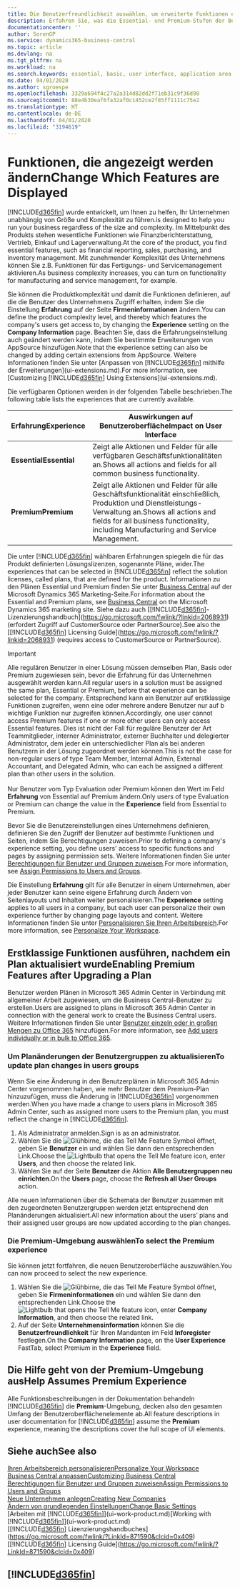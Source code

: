 ```yaml
---
title: Die Benutzerfreundlichkeit auswählen, um erweiterte Funktionen ein- oder auszublenden| Microsoft Docs
description: Erfahren Sie, was die Essential- und Premium-Stufen der Benutzerfreundlichkeit für die Benutzerschnittstelle, Anwendungsbereiche und Ihr Unternehmen bedeutet.
documentationcenter: ''
author: SorenGP
ms.service: dynamics365-business-central
ms.topic: article
ms.devlang: na
ms.tgt_pltfrm: na
ms.workload: na
ms.search.keywords: essential, basic, user interface, application area, experience
ms.date: 04/01/2020
ms.author: sgroespe
ms.openlocfilehash: 3329a694f4c27a2a314d82dd2f71eb31c9f36d98
ms.sourcegitcommit: 88e4b30eaf6fa32af0c1452ce2f85ff1111c75e2
ms.translationtype: HT
ms.contentlocale: de-DE
ms.lasthandoff: 04/01/2020
ms.locfileid: "3194619"
---
```

# <a name="change-which-features-are-displayed"></a><span data-ttu-id="5e831-103">Funktionen, die angezeigt werden ändern</span><span class="sxs-lookup"><span data-stu-id="5e831-103">Change Which Features are Displayed</span></span>
[!INCLUDE[d365fin](includes/d365fin_md.md)] <span data-ttu-id="5e831-104">wurde entwickelt, um Ihnen zu helfen, Ihr Unternehmen unabhängig von Größe und Komplexität zu führen.</span><span class="sxs-lookup"><span data-stu-id="5e831-104">is designed to help you run your business regardless of the size and complexity.</span></span> <span data-ttu-id="5e831-105">Im Mittelpunkt des Produkts stehen wesentliche Funktionen wie Finanzberichterstattung, Vertrieb, Einkauf und Lagerverwaltung.</span><span class="sxs-lookup"><span data-stu-id="5e831-105">At the core of the product, you find essential features, such as financial reporting, sales, purchasing, and inventory management.</span></span> <span data-ttu-id="5e831-106">Mit zunehmender Komplexität des Unternehmens können Sie z.B. Funktionen für das Fertigungs- und Servicemanagement aktivieren.</span><span class="sxs-lookup"><span data-stu-id="5e831-106">As business complexity increases, you can turn on functionality for manufacturing and service management, for example.</span></span>

<span data-ttu-id="5e831-107">Sie können die Produktkomplexität und damit die Funktionen definieren, auf die die Benutzer des Unternehmens Zugriff erhalten, indem Sie die Einstellung **Erfahrung** auf der Seite **Firmeninformationen** ändern.</span><span class="sxs-lookup"><span data-stu-id="5e831-107">You can define the product complexity level, and thereby which features the company's users get access to, by changing the **Experience** setting on the **Company Information** page.</span></span> <span data-ttu-id="5e831-108">Beachten Sie, dass die Erfahrungseinstellung auch geändert werden kann, indem Sie bestimmte Erweiterungen von AppSource hinzufügen.</span><span class="sxs-lookup"><span data-stu-id="5e831-108">Note that the experience setting can also be changed by adding certain extensions from AppSource.</span></span> <span data-ttu-id="5e831-109">Weitere Informationen finden Sie unter [Anpassen von [!INCLUDE[d365fin](includes/d365fin_md.md)] mithilfe der Erweiterungen](ui-extensions.md).</span><span class="sxs-lookup"><span data-stu-id="5e831-109">For more information, see [Customizing [!INCLUDE[d365fin](includes/d365fin_md.md)] Using Extensions](ui-extensions.md).</span></span>

<span data-ttu-id="5e831-110">Die verfügbaren Optionen werden in der folgenden Tabelle beschrieben.</span><span class="sxs-lookup"><span data-stu-id="5e831-110">The following table lists the experiences that are currently available.</span></span>

| <span data-ttu-id="5e831-111">Erfahrung</span><span class="sxs-lookup"><span data-stu-id="5e831-111">Experience</span></span> | <span data-ttu-id="5e831-112">Auswirkungen auf Benutzeroberfläche</span><span class="sxs-lookup"><span data-stu-id="5e831-112">Impact on User Interface</span></span> |
| --- | --- |
| <span data-ttu-id="5e831-113">**Essential**</span><span class="sxs-lookup"><span data-stu-id="5e831-113">**Essential**</span></span> |<span data-ttu-id="5e831-114">Zeigt alle Aktionen und Felder für alle verfügbaren Geschäftsfunktionalitäten an.</span><span class="sxs-lookup"><span data-stu-id="5e831-114">Shows all actions and fields for all common business functionality.</span></span>|
| <span data-ttu-id="5e831-115">**Premium**</span><span class="sxs-lookup"><span data-stu-id="5e831-115">**Premium**</span></span> |<span data-ttu-id="5e831-116">Zeigt alle Aktionen und Felder für alle Geschäftsfunktionalität einschließlich, Produktion und Dienstleistungs-Verwaltung an.</span><span class="sxs-lookup"><span data-stu-id="5e831-116">Shows all actions and fields for all business functionality, including Manufacturing and Service Management.</span></span>|

<span data-ttu-id="5e831-117">Die unter [!INCLUDE[d365fin](includes/d365fin_md.md)] wählbaren Erfahrungen spiegeln die für das Produkt definierten Lösungslizenzen, sogenannte Pläne, wider.</span><span class="sxs-lookup"><span data-stu-id="5e831-117">The experiences that can be selected in [!INCLUDE[d365fin](includes/d365fin_md.md)] reflect the solution licenses, called plans, that are defined for the product.</span></span> <span data-ttu-id="5e831-118">Informationen zu den Plänen Essential und Premium finden Sie unter [Business Central](https://go.microsoft.com/fwlink/?linkid=870242) auf der Microsoft Dynamics 365 Marketing-Seite.</span><span class="sxs-lookup"><span data-stu-id="5e831-118">For information about the Essential and Premium plans, see [Business Central](https://go.microsoft.com/fwlink/?linkid=870242) on the Microsoft Dynamics 365 marketing site.</span></span> <span data-ttu-id="5e831-119">Siehe dazu auch [[!INCLUDE[d365fin](includes/d365fin_md.md)]-Lizenzierungshandbuch](https://go.microsoft.com/fwlink/?linkid=2068931) (erfordert Zugriff auf CustomerSource oder PartnerSource).</span><span class="sxs-lookup"><span data-stu-id="5e831-119">See also the [[!INCLUDE[d365fin](includes/d365fin_md.md)] Licensing Guide](https://go.microsoft.com/fwlink/?linkid=2068931) (requires access to CustomerSource or PartnerSource).</span></span>

> [!IMPORTANT]  
> <span data-ttu-id="5e831-120">Alle regulären Benutzer in einer Lösung müssen demselben Plan, Basis oder Premium zugewiesen sein, bevor die Erfahrung für das Unternehmen ausgewählt werden kann.</span><span class="sxs-lookup"><span data-stu-id="5e831-120">All regular users in a solution must be assigned the same plan, Essential or Premium, before that experience can be selected for the company.</span></span> <span data-ttu-id="5e831-121">Entsprechend kann ein Benutzer auf erstklassige Funktionen zugreifen, wenn eine oder mehrere andere Benutzer nur auf b wichtige Funktion nur zugreifen können.</span><span class="sxs-lookup"><span data-stu-id="5e831-121">Accordingly, one user cannot access Premium features if one or more other users can only access Essential features.</span></span> <span data-ttu-id="5e831-122">Dies ist nicht der Fall für reguläre Benutzer der Art Teammitglieder, interner Administrator, externer Buchhalter und delegierter Administrator, dem jeder ein unterschiedlicher Plan als bei anderen Benutzern in der Lösung zugeordnet werden können.</span><span class="sxs-lookup"><span data-stu-id="5e831-122">This is not the case for non-regular users of type Team Member, Internal Admin, External Accountant, and Delegated Admin, who can each be assigned a different plan than other users in the solution.</span></span><br /><br /> <span data-ttu-id="5e831-123">Nur Benutzer vom Typ Evaluation oder Premium können den Wert im Feld **Erfahrung** von Essential auf Premium ändern.</span><span class="sxs-lookup"><span data-stu-id="5e831-123">Only users of type Evaluation or Premium can change the value in the **Experience** field from Essential to Premium.</span></span>

<span data-ttu-id="5e831-124">Bevor Sie die Benutzereinstellungen eines Unternehmens definieren, definieren Sie den Zugriff der Benutzer auf bestimmte Funktionen und Seiten, indem Sie Berechtigungen zuweisen.</span><span class="sxs-lookup"><span data-stu-id="5e831-124">Prior to defining a company's experience setting, you define users' access to specific functions and pages by assigning permission sets.</span></span> <span data-ttu-id="5e831-125">Weitere Informationen finden Sie unter [Berechtigungen für Benutzer und Gruppen zuweisen](ui-define-granular-permissions.md).</span><span class="sxs-lookup"><span data-stu-id="5e831-125">For more information, see [Assign Permissions to Users and Groups](ui-define-granular-permissions.md).</span></span>

<span data-ttu-id="5e831-126">Die Einstellung **Erfahrung** gilt für alle Benutzer in einem Unternehmen, aber jeder Benutzer kann seine eigene Erfahrung durch Ändern von Seitenlayouts und Inhalten weiter personalisieren.</span><span class="sxs-lookup"><span data-stu-id="5e831-126">The **Experience** setting applies to all users in a company, but each user can personalize their own experience further by changing page layouts and content.</span></span> <span data-ttu-id="5e831-127">Weitere Informationen finden Sie unter [Personalisieren Sie Ihren Arbeitsbereich](ui-personalization-user.md).</span><span class="sxs-lookup"><span data-stu-id="5e831-127">For more information, see [Personalize Your Workspace](ui-personalization-user.md).</span></span>

## <a name="enabling-premium-features-after-upgrading-a-plan"></a><span data-ttu-id="5e831-128">Erstklassige Funktionen ausführen, nachdem ein Plan aktualisiert wurde</span><span class="sxs-lookup"><span data-stu-id="5e831-128">Enabling Premium Features after Upgrading a Plan</span></span>
<span data-ttu-id="5e831-129">Benutzer werden Plänen in Microsoft 365 Admin Center in Verbindung mit allgemeiner Arbeit zugewiesen, um die Business Central-Benutzer zu erstellen.</span><span class="sxs-lookup"><span data-stu-id="5e831-129">Users are assigned to plans in Microsoft 365 Admin Center in connection with the general work to create the Business Central users.</span></span> <span data-ttu-id="5e831-130">Weitere Informationen finden Sie unter [Benutzer einzeln oder in großen Mengen zu Office 365](https://support.office.com/article/Add-users-to-Office-365-for-business-435ccec3-09dd-4587-9ebd-2f3cad6bc2bc) hinzufügen.</span><span class="sxs-lookup"><span data-stu-id="5e831-130">For more information, see [Add users individually or in bulk to Office 365](https://support.office.com/article/Add-users-to-Office-365-for-business-435ccec3-09dd-4587-9ebd-2f3cad6bc2bc).</span></span>

### <a name="to-update-plan-changes-in-users-groups"></a><span data-ttu-id="5e831-131">Um Planänderungen der Benutzergruppen zu aktualisieren</span><span class="sxs-lookup"><span data-stu-id="5e831-131">To update plan changes in users groups</span></span>
<span data-ttu-id="5e831-132">Wenn Sie eine Änderung in den Benutzerplänen in Microsoft 365 Admin Center vorgenommen haben, wie mehr Benutzer dem Premium-Plan hinzuzufügen, muss die Änderung in [!INCLUDE[d365fin](includes/d365fin_md.md)] vorgenommen werden.</span><span class="sxs-lookup"><span data-stu-id="5e831-132">When you have made a change to users plans in Microsoft 365 Admin Center, such as assigned more users to the Premium plan, you must reflect the change in [!INCLUDE[d365fin](includes/d365fin_md.md)].</span></span>

1. <span data-ttu-id="5e831-133">Als Administrator anmelden.</span><span class="sxs-lookup"><span data-stu-id="5e831-133">Sign is as an administrator.</span></span>
2. <span data-ttu-id="5e831-134">Wählen Sie die ![Glühbirne, die das Tell Me Feature](media/ui-search/search_small.png "Tell Me-Funktion") Symbol öffnet, geben Sie **Benutzer** ein und wählen Sie dann den entsprechenden Link.</span><span class="sxs-lookup"><span data-stu-id="5e831-134">Choose the ![Lightbulb that opens the Tell Me feature](media/ui-search/search_small.png "Tell me what you want to do") icon, enter **Users**, and then choose the related link.</span></span>
3. <span data-ttu-id="5e831-135">Wählen Sie auf der Seite **Benutzer** die Aktion **Alle Benutzergruppen neu einrichten**.</span><span class="sxs-lookup"><span data-stu-id="5e831-135">On the **Users** page, choose the **Refresh all User Groups** action.</span></span>

<span data-ttu-id="5e831-136">Alle neuen Informationen über die Schemata der Benutzer zusammen mit den zugeordneten Benutzergruppen werden jetzt entsprechend den Planänderungen aktualisiert.</span><span class="sxs-lookup"><span data-stu-id="5e831-136">All new information about the users’ plans and their assigned user groups are now updated according to the plan changes.</span></span>

### <a name="to-select-the-premium-experience"></a><span data-ttu-id="5e831-137">Die Premium-Umgebung auswählen</span><span class="sxs-lookup"><span data-stu-id="5e831-137">To select the Premium experience</span></span>
<span data-ttu-id="5e831-138">Sie können jetzt fortfahren, die neuen Benutzeroberfläche auszuwählen.</span><span class="sxs-lookup"><span data-stu-id="5e831-138">You can now proceed to select the new experience.</span></span>
1. <span data-ttu-id="5e831-139">Wählen Sie die ![Glühbirne, die das Tell Me Feature](media/ui-search/search_small.png "Tell Me-Funktion") Symbol öffnet, geben Sie **Firmeninformationen** ein und wählen Sie dann den entsprechenden Link.</span><span class="sxs-lookup"><span data-stu-id="5e831-139">Choose the ![Lightbulb that opens the Tell Me feature](media/ui-search/search_small.png "Tell me what you want to do") icon, enter **Company Information**, and then choose the related link.</span></span>
2. <span data-ttu-id="5e831-140">Auf der Seite **Unternehmensinformation** können Sie die **Benutzerfreundlichkeit** für Ihren Mandanten im Feld **Inforegister** festlegen.</span><span class="sxs-lookup"><span data-stu-id="5e831-140">On the **Company Information** page, on the **User Experience** FastTab, select Premium  in the **Experience** field.</span></span>

## <a name="help-assumes-premium-experience"></a><span data-ttu-id="5e831-141">Die Hilfe geht von der Premium-Umgebung aus</span><span class="sxs-lookup"><span data-stu-id="5e831-141">Help Assumes Premium Experience</span></span>
<span data-ttu-id="5e831-142">Alle Funktionsbeschreibungen in der Dokumentation behandeln [!INCLUDE[d365fin](includes/d365fin_md.md)] die **Premium**-Umgebung, decken also den gesamten Umfang der Benutzeroberflächenelemente ab.</span><span class="sxs-lookup"><span data-stu-id="5e831-142">All feature descriptions in user documentation for [!INCLUDE[d365fin](includes/d365fin_md.md)] assume the **Premium** experience, meaning the descriptions cover the full scope of UI elements.</span></span>

## <a name="see-also"></a><span data-ttu-id="5e831-143">Siehe auch</span><span class="sxs-lookup"><span data-stu-id="5e831-143">See also</span></span>
[<span data-ttu-id="5e831-144">Ihren Arbeitsbereich personalisieren</span><span class="sxs-lookup"><span data-stu-id="5e831-144">Personalize Your Workspace</span></span>](ui-personalization-user.md)  
[<span data-ttu-id="5e831-145">Business Central anpassen</span><span class="sxs-lookup"><span data-stu-id="5e831-145">Customizing Business Central</span></span>](ui-customizing-overview.md)  
[<span data-ttu-id="5e831-146">Berechtigungen für Benutzer und Gruppen zuweisen</span><span class="sxs-lookup"><span data-stu-id="5e831-146">Assign Permissions to Users and Groups</span></span>](ui-define-granular-permissions.md)  
[<span data-ttu-id="5e831-147">Neue Unternehmen anlegen</span><span class="sxs-lookup"><span data-stu-id="5e831-147">Creating New Companies</span></span>](about-new-company.md)  
[<span data-ttu-id="5e831-148">Ändern von grundlegenden Einstellungen</span><span class="sxs-lookup"><span data-stu-id="5e831-148">Change Basic Settings</span></span>](ui-change-basic-settings.md)  
<span data-ttu-id="5e831-149">[Arbeiten mit [!INCLUDE[d365fin](includes/d365fin_md.md)]](ui-work-product.md)</span><span class="sxs-lookup"><span data-stu-id="5e831-149">[Working with [!INCLUDE[d365fin](includes/d365fin_md.md)]](ui-work-product.md)</span></span>  
<span data-ttu-id="5e831-150">[[!INCLUDE[d365fin](includes/d365fin_md.md)] Lizenzierungshandbuches](https://go.microsoft.com/fwlink/?LinkId=871590&clcid=0x409)</span><span class="sxs-lookup"><span data-stu-id="5e831-150">[[!INCLUDE[d365fin](includes/d365fin_md.md)] Licensing Guide](https://go.microsoft.com/fwlink/?LinkId=871590&clcid=0x409)</span></span>

## [!INCLUDE[d365fin](includes/free_trial_md.md)]  
